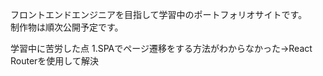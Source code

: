 フロントエンドエンジニアを目指して学習中のポートフォリオサイトです。  
制作物は順次公開予定です。 

学習中に苦労した点
1.SPAでページ遷移をする方法がわからなかった→React Routerを使用して解決
